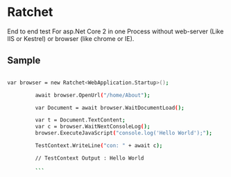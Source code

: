 # Ratchet


End to end test For asp.Net Core 2 in one Process without web-server (Like IIS or Kestrel) or browser (like chrome or IE).

## Sample



   ```sh
   
 var browser = new Ratchet<WebApplication.Startup>();

            await browser.OpenUrl("/home/About");

            var Document = await browser.WaitDocumentLoad();

            var t = Document.TextContent;
            var c = browser.WaitNextConsoleLog();
            browser.ExecuteJavaScript("console.log('Hello World');");

            TestContext.WriteLine("con: " + await c);

            // TestContext Output : Hello World 
            
            ```
